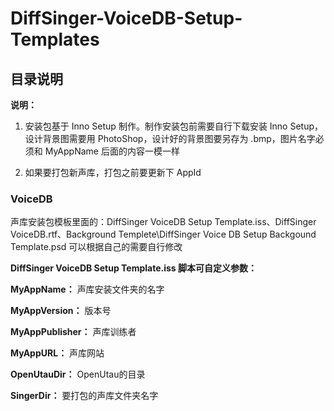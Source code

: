 # DiffSinger-VoiceDB-Setup-Templates
## 目录说明
**说明：** 
1. 安装包基于 Inno Setup 制作。制作安装包前需要自行下载安装 Inno Setup，设计背景图需要用 PhotoShop，设计好的背景图要另存为 .bmp，图片名字必须和 MyAppName 后面的内容一模一样<p>
2. 如果要打包新声库，打包之前要更新下 AppId
### VoiceDB
 声库安装包模板里面的：DiffSinger VoiceDB Setup Template.iss、DiffSinger VoiceDB.rtf、Background Templete\DiffSinger Voice DB Setup Backgound Template.psd 可以根据自己的需要自行修改<p>
 **DiffSinger VoiceDB Setup Template.iss 脚本可自定义参数：**<p>
 **MyAppName：** 声库安装文件夹的名字<p>
 **MyAppVersion：** 版本号<p>
 **MyAppPublisher：** 声库训练者<p>
 **MyAppURL：** 声库网站<p>
 **OpenUtauDir：** OpenUtau的目录<p>
 **SingerDir：** 要打包的声库文件夹名字<p>

